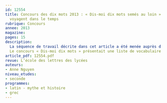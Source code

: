 ```yaml
---
id: 12554
title: Concours des dix mots 2013 : « Dis-moi dix mots semés au loin ». Dix mots
  voyagent dans le temps
rubrique: Concours
annee: 2013
magazine: 
pages: 15
description: 
  La séquence de travail décrite dans cet article a été menée auprès d’un groupe d’élèves de seconde. Le travail sur l’étymologie est familier des latinistes et des hellénistes. Il a été vivifié et renouvelé grâce à sa concrétisation par un élément constitutif de la pensée antique : le mythe. L’idée de rédiger un mythe étiologique racontant la naissance d’un mot permettait aussi de jouer à la fois sur les origines étymologiques de ce mot et sur le mythe des origines dont le récit visait à expliquer l’apparition d’un phénomène linguistique.
  Le concours « Dis-moi dix mots » présentait une liste de vocabulaire composé de mots ayant voyagé géographiquement ; la classe a alors imaginé de les faire voyager à notre tour dans le temps, le temps mythique des mondes antiques...
article_pdf: 12554.pdf
revue: L’école des lettres des lycées
auteurs:
- Anne Nguyen
niveau_etudes:
- seconde
programmes:
- latin - mythe et histoire
- grec
---
```

